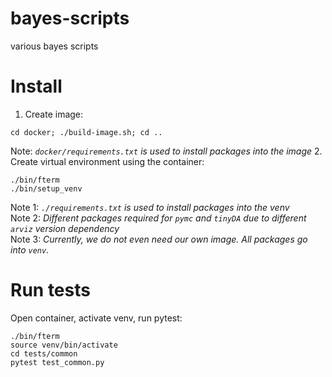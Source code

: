 # bayes-scripts
various bayes scripts


# Install
1. Create image:
```
cd docker; ./build-image.sh; cd ..
```
Note: *`docker/requirements.txt` is used to install packages into the image*
2. Create virtual environment using the container:
```
./bin/fterm
./bin/setup_venv
```
Note 1: *`./requirements.txt` is used to install packages into the venv*  
Note 2: *Different packages required for `pymc` and `tinyDA` due to different
        `arviz` version dependency*  
Note 3: *Currently, we do not even need our own image. All packages go into `venv`.*


# Run tests
Open container, activate venv, run pytest:
```
./bin/fterm
source venv/bin/activate
cd tests/common
pytest test_common.py
```